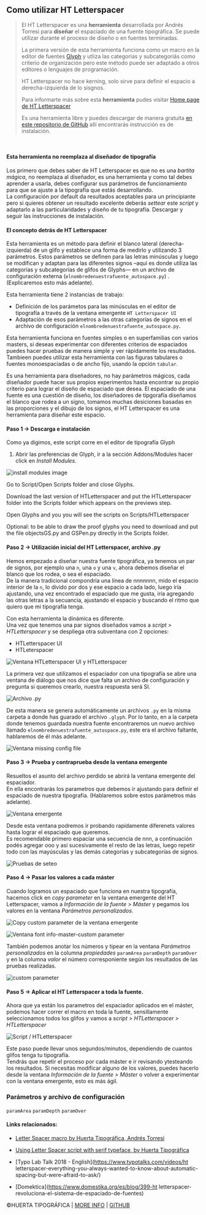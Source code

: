 ## Como utilizar HT Letterspacer    

> El HT Letterspacer es una __herramienta__ desarrollada por Andrés Torresi para __diseñar__ el espaciado de una fuente tipográfica. Se puede utilizar durante el proceso de diseño o en fuentes terminadas.   
>    
> La primera versión de esta herramienta funciona como un macro en la editor de fuentes [Glyph](https://glyphsapp.com/) y utliza las categorias y subcategoriás como criterio de organización pero este método puede ser adaptado a otros editores o lenguajes de programación.    
>    
> HT Letterspacer no hace kerning, solo sirve para definir el espacio a derecha-izquierda de lo sisgnos.    
>    
> Para informarte más sobre esta __herramienta__ pudes visitar 
>  [Home page de HT Letterspacer](https://huertatipografica.github.io/HTLetterspacer/)    
>     
> Es una herramienta libre y puedes descargar de manera gratuita [en este repositorio de GitHub](https://github.com/huertatipografica/HTLetterspacer) allí encontrarás instrucción es de instalación.    
    
&nbsp;
        
#### Esta herramienta no reemplaza al diseñador de tipografía    
Los primero que debes saber de HT Letterspacer es que no es una *bartita mágica*, no reemplaza al diseñador, es una herramienta y como tal debes aprender a usarla, debes configurar sus parámetros de funcionamiento para que se ajuste a la tipografía que estás desarrollando.    
La configuración por default da resultados aceptables para un principiante pero si quieres obtener un resultado excelente deberás *settear* este *script* y adaptarlo a las particularidades y diseño de tu tipografía.
Descargar y seguir las instrucciones de instalación.    

#### El concepto detrás de HT Letterspacer
Esta herramienta es un método para definir el blanco lateral (derecha-izquierda) de un glifo y establece una forma de medirlo y utilizando 3 parámetros. Estos parámetros se definen para las letras minúsculas y luego se modifican y adaptan para las diferentes signos –aquí es donde utiliza las categorías y subcategorías de glifos de Glyphs— en un archivo de configuración externa (`elnombredenuestrafuente_autospace.py`) . (Explicaremos esto más adelante).    

Esta herramienta tiene 2 instancias de trabajo:    

- Definición de los parámetos para las minúsculas en el editor de tipografía a través de la ventana emergente `HT Letterspacer UI`
- Adaptación de esos parámetros a las otras categorías de signos en el archivo de configuración `elnombredenuestrafuente_autospace.py`.

Esta herramienta funciona en fuentes simples o en superfamilias con varios masters, si deseas experimentar con diferentes criterios de espaciados puedes hacer pruebas de manera simple y ver rápidamente los resultados.    
Tambieen puedes utilizar esta herramienta con las figuras tabulares o fuentes monoespaciadas o de ancho fijo, usando la opción `tabular`.

Es una herramienta para diseñadores, no hay parámetros mágicos, cada diseñador puede hacer sus propios experimentos hasta encontrar su propio criterio para lograr el diseño de espaciado que desea. El espaciado de una fuente es una cuestión de diseño, los diseñadores de tipgorafía diseñamos el blanco que rodea a un signo, tomamos muchas desiciones basadas en las proporciones y el dibujo de los signos, el HT Letterspacer es una herramienta para diseñar este espacio.

#### Paso 1 → Descarga e instalación

Como ya digimos, este script corre en el editor de tipografía Glyph

1. Abrir las preferencias de Glyph, ir a la sección Addons/Modules hacer click en _Install Modules_.    

![install modules image]()

Go to Script/Open Scripts folder and close Glyphs.

Download the last version of HTLetterspacer and put the HTLetterspacer folder into the Scripts folder which appears on the previews step.

Open Glyphs and you you will see the scripts on Scripts/HTLetterspacer

Optional: to be able to draw the proof glyphs you need to download and put the file objectsGS.py and GSPen.py directly in the Scripts folder.



#### Paso 2 → Utilización inicial del HT Letterspacer, archivo .py

Hemos empezado a diseñar nuestra fuente tipográfica, ya tenemos un par de signos, por ejemplo una `n`, una `o` y una `v`, ahora debemos diseñar el blanco que los rodea, o sea el espaciado.    
De la manera tradicional compondría una línea de nnnnnnn, mido el espacio interior de la `n`, lo divido por dos y ese espacio a cada lado, luego iría ajustando, una vez encontrado el espaciado que me gusta, iría agregando las otras letras a la secuancia, ajustando el espacio y buscando el ritmo que quiero que mi tipografía tenga.    

Con esta herramienta la dinámica es diferente.   
Una vez que tenemos una par signos diseñados vamos a _script > HTLetterspacer_ y se despliega otra subventana con 2 opciones:    
- HTLetterspacer UI    
- HTLeterspacer    
    
![Ventana HTLetterspacer UI y HTLetterspacer](https://github.com/CaroGiovagnoli/HTLetterspacer-tutorial/blob/master/img/01-script-htls-htls_UI.png?raw=true)

La primera vez que utilizamos el espaciador con una tipografía se abre una ventana de diálogo que nos dice que falta un archivo de configuración y pregunta si queremos crearlo, nuestra respuesta será SI.   

![Archivo .py](https://github.com/CaroGiovagnoli/HTLetterspacer-tutorial/blob/master/img/02-create-py-file.png?raw=true)

De esta manera se genera automáticamente un archivos `.py` en la misma carpeta a donde has guarado el archivo `.glyph`. Por lo tanto, en a la carpeta donde tenemos guardada nuestra fuente encontraremos un nuevo archivo llamado `elnombredenuestrafuente_autospace.py`, este era el archivo faltante, hablaremos de él más adelante.    

![Ventana missing config file](https://github.com/CaroGiovagnoli/HTLetterspacer-tutorial/blob/master/img/03-py-file.png?raw=true)

#### Paso 3 → Prueba y contraprueba desde la ventana emergente    

Resueltos el asunto del archivo perdido se abrirá la ventana emergente del espaciador.    
En ella encontrarás los parametros que debemos ir ajustando para definir el espaciado de nuestra tipografía. (Hablaremos sobre estos parámetros más adelante).       

![Ventana emergente](https://github.com/CaroGiovagnoli/HTLetterspacer-tutorial/blob/master/img/05-htls-window.png?raw=true)
 
Desde esta ventana podremos ir probando rapidamente diferenets valores hasta lograr el espaciado que queremos.    
Es recomendable primero espaciar una secuencia de nnn, a continuación podés agregar ooo y así sucesivamente el resto de las letras, luego repetir todo con las mayúsculas y las demás categorías y subcategorías de signos.    

![Pruebas de seteo](https://github.com/CaroGiovagnoli/HTLetterspacer-tutorial/blob/master/img/05-seteo-HTLS-UI.gif?raw=true)

#### Paso 4 → Pasar los valores a cada máster    

Cuando logramos un espaciado que funciona en nuestra tipografía, hacemos click en _copy parameter_ en la ventana emergente del HT Letterspacer, vamos a _Información de la fuente > Máster_ y pegamos los valores en la ventana _Parámetros personalizados_.   

![Copy custom parameter de la ventana emergente](https://github.com/CaroGiovagnoli/HTLetterspacer-tutorial/blob/master/img/06-htls-window-probar-copy-custom-parameter.png?raw=true)

![Ventana font info-master-custom parameter](https://github.com/CaroGiovagnoli/HTLetterspacer-tutorial/blob/master/img/07-font-info-customparameter.png?raw=true)

También podemos anotar los números y tipear en la ventana _Parámetros personalizados_ en la columna _propiedades_ `paramArea` `paramDepth` `paramOver` y en la columna _valor_ el número corresponiente según los resultados de las pruebas realizadas.

![custom parameter](https://github.com/CaroGiovagnoli/HTLetterspacer-tutorial/blob/master/img/07-custom-parameter.png?raw=true)

#### Paso 5 → Aplicar el HT Letterspacer a toda la fuente.

Ahora que ya están los parametros del espaciador aplicados en el máster, podemos hacer correr el macro en toda la fuente, sensillamente seleccionamos todos los glifos y vamos a _script > HTLetterspacer > HTLetterspacer_

![Script / HTLetterspacer](https://github.com/CaroGiovagnoli/HTLetterspacer-tutorial/blob/master/img/08-script-htls.png?raw=true)

Este paso puede llevar unos segundos/minutos, dependiendo de cuantos glifos tenga tu tipografía.    
Tendrás que repetir el proceso por cada máster e ir revisando ytesteando los resultados. Si  necesitas modificar alguno de los valores, puedes hacerlo desde la ventana _Información de la fuente > Máster_ o volver a experimentar con la ventana emergente, esto es más ágil.

### Parámetros y archivo de configuración    

`paramArea` `paramDepth` `paramOver` 

#### Links relacionados:    
- [Letter Spacer macro by Huerta Tipográfica, Andrés Torresi](https://youtu.be/FrFGD3tzqig) 
- [Using Letter Spacer script with serif typeface, by Huerta Tipográfica](https://youtu.be/secaaoidYI0)
- [Typo Lab Talk 2018 - English](https://www.typotalks.com/videos/ht letterspacer-everything-you-always-wanted-to-know-about-automatic-spacing-but-were-afraid-to-ask/)

- [Domektica](https://www.domestika.org/es/blog/399-ht letterspacer-revoluciona-el-sistema-de-espaciado-de-fuentes)

©HUERTA TIPOGRÁFICA | [MORE INFO](https://www.huertatipografica.com/en) | [GITHUB](https://github.com/huertatipografica/HTLetterspacer)
